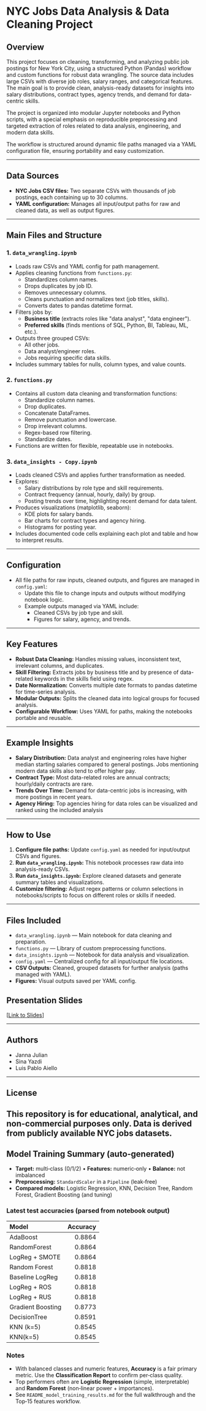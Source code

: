 # NYC Jobs Data Analysis & Data Cleaning Project

## Overview

This project focuses on cleaning, transforming, and analyzing public job postings for New York City, using a structured Python (Pandas) workflow and custom functions for robust data wrangling. The source data includes large CSVs with diverse job roles, salary ranges, and categorical features. The main goal is to provide clean, analysis-ready datasets for insights into salary distributions, contract types, agency trends, and demand for data-centric skills.

The project is organized into modular Jupyter notebooks and Python scripts, with a special emphasis on reproducible preprocessing and targeted extraction of roles related to data analysis, engineering, and modern data skills.

The workflow is structured around dynamic file paths managed via a YAML configuration file, ensuring portability and easy customization.

---

## Data Sources

- **NYC Jobs CSV files:** Two separate CSVs with thousands of job postings, each containing up to 30 columns.
- **YAML configuration:** Manages all input/output paths for raw and cleaned data, as well as output figures.

---

## Main Files and Structure

### 1. `data_wrangling.ipynb`

- Loads raw CSVs and YAML config for path management.
- Applies cleaning functions from `functions.py`:
  - Standardizes column names.
  - Drops duplicates by job ID.
  - Removes unnecessary columns.
  - Cleans punctuation and normalizes text (job titles, skills).
  - Converts dates to pandas datetime format.
- Filters jobs by:
  - **Business title** (extracts roles like "data analyst", "data engineer").
  - **Preferred skills** (finds mentions of SQL, Python, BI, Tableau, ML, etc.).
- Outputs three grouped CSVs:
  - All other jobs.
  - Data analyst/engineer roles.
  - Jobs requiring specific data skills.
- Includes summary tables for nulls, column types, and value counts.

### 2. `functions.py`

- Contains all custom data cleaning and transformation functions:
  - Standardize column names.
  - Drop duplicates.
  - Concatenate DataFrames.
  - Remove punctuation and lowercase.
  - Drop irrelevant columns.
  - Regex-based row filtering.
  - Standardize dates.
- Functions are written for flexible, repeatable use in notebooks.

### 3. `data_insights - Copy.ipynb`

- Loads cleaned CSVs and applies further transformation as needed.
- Explores:
  - Salary distributions by role type and skill requirements.
  - Contract frequency (annual, hourly, daily) by group.
  - Posting trends over time, highlighting recent demand for data talent.
- Produces visualizations (matplotlib, seaborn):
  - KDE plots for salary bands.
  - Bar charts for contract types and agency hiring.
  - Histograms for posting year.
- Includes documented code cells explaining each plot and table and how to interpret results.

---

## Configuration

- All file paths for raw inputs, cleaned outputs, and figures are managed in `config.yaml`:
  - Update this file to change inputs and outputs without modifying notebook logic.
  - Example outputs managed via YAML include:
    - Cleaned CSVs by job type and skill.
    - Figures for salary, agency, and trends.

---

## Key Features

- **Robust Data Cleaning:** Handles missing values, inconsistent text, irrelevant columns, and duplicates.
- **Skill Filtering:** Extracts jobs by business title and by presence of data-related keywords in the skills field using regex.
- **Date Normalization:** Converts multiple date formats to pandas datetime for time-series analysis.
- **Modular Outputs:** Splits the cleaned data into logical groups for focused analysis.
- **Configurable Workflow:** Uses YAML for paths, making the notebooks portable and reusable.

---

## Example Insights

- **Salary Distribution:** Data analyst and engineering roles have higher median starting salaries compared to general postings. Jobs mentioning modern data skills also tend to offer higher pay.
- **Contract Type:** Most data-related roles are annual contracts; hourly/daily contracts are rare.
- **Trends Over Time:** Demand for data-centric jobs is increasing, with more postings in recent years.
- **Agency Hiring:** Top agencies hiring for data roles can be visualized and ranked using the included analysis

---

## How to Use

1. **Configure file paths:** Update `config.yaml` as needed for input/output CSVs and figures.
2. **Run `data_wrangling.ipynb`:** This notebook processes raw data into analysis-ready CSVs.
3. **Run `data_insights.ipynb`:** Explore cleaned datasets and generate summary tables and visualizations.
4. **Customize filtering:** Adjust regex patterns or column selections in notebooks/scripts to focus on different roles or skills if needed.

---

## Files Included

- `data_wrangling.ipynb` — Main notebook for data cleaning and preparation.
- `functions.py` — Library of custom preprocessing functions.
- `data_insights.ipynb` — Notebook for data analysis and visualization.
- `config.yaml` — Centralized config for all input/output file locations.
- **CSV Outputs:** Cleaned, grouped datasets for further analysis (paths managed with YAML).
- **Figures:** Visual outputs saved per YAML config.

## Presentation Slides
[[Link to Slides](https://www.canva.com/design/DAG0Ra3GTHo/xIG_axW6IWI_54hR0ECAoQ/edit?utm_content=DAG0Ra3GTHo&utm_campaign=designshare&utm_medium=link2&utm_source=sharebutton)]

---

## Authors
- Janna Julian
- Sina Yazdi
- Luis Pablo Aiello

---

## License

This repository is for educational, analytical, and non-commercial purposes only. Data is derived from publicly available NYC jobs datasets.
---

## Model Training Summary (auto‑generated)

- **Target:** multi‑class (0/1/2) • **Features:** numeric‑only • **Balance:** not imbalanced  
- **Preprocessing:** `StandardScaler` in a `Pipeline` (leak‑free)  
- **Compared models:** Logistic Regression, KNN, Decision Tree, Random Forest, Gradient Boosting (and tuning)

### Latest test accuracies (parsed from notebook output)
| Model             |   Accuracy |
|:------------------|-----------:|
| AdaBoost          |     0.8864 |
| RandomForest      |     0.8864 |
| LogReg + SMOTE    |     0.8864 |
| Random Forest     |     0.8818 |
| Baseline LogReg   |     0.8818 |
| LogReg + ROS      |     0.8818 |
| LogReg + RUS      |     0.8818 |
| Gradient Boosting |     0.8773 |
| DecisionTree      |     0.8591 |
| KNN (k=5)         |     0.8545 |
| KNN(k=5)          |     0.8545 |

### Notes
- With balanced classes and numeric features, **Accuracy** is a fair primary metric. Use the **Classification Report** to confirm per‑class quality.  
- Top performers often are **Logistic Regression** (simple, interpretable) and **Random Forest** (non‑linear power + importances).  
- See `README_model_training_results.md` for the full walkthrough and the Top‑15 features workflow.